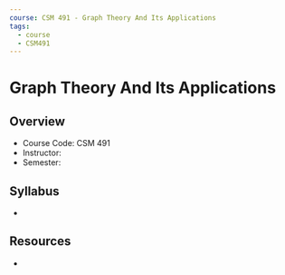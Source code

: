 ```yaml
---
course: CSM 491 - Graph Theory And Its Applications
tags:
  - course
  - CSM491
---
```


# Graph Theory And Its Applications

## Overview
- Course Code: CSM 491
- Instructor: 
- Semester: 

## Syllabus
- 

## Resources
- 

